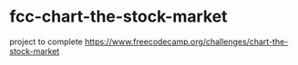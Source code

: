 # fcc-chart-the-stock-market
project to complete https://www.freecodecamp.org/challenges/chart-the-stock-market
